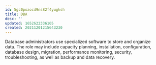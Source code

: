 ```yaml
---
id: 5gc0poaocd9ns82f4yugksh
title: DBA
desc: ''
updated: 1652622336105
created: 20211201215643230
---
```


Database administrators use specialized software to store and organize data. The role may include capacity planning, installation, configuration, database design, migration, performance monitoring, security, troubleshooting, as well as backup and data recovery.

